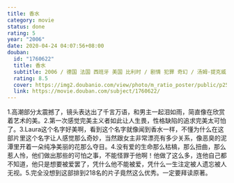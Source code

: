 ```yaml
---
title: 香水
category: movie
status: done
rating: 5
year: "2006"
date: 2020-04-24 04:07:56+08:00
douban:
  id: "1760622"
  title: 香水
  subtitle: 2006 / 德国 法国 西班牙 美国 比利时 / 剧情 犯罪 奇幻 / 汤姆·提克威 / 本·卫肖 艾伦·瑞克曼
  rating: 8.5
  cover: https://img2.doubanio.com/view/photo/m_ratio_poster/public/p2571500223.jpg
  link: https://movie.douban.com/subject/1760622/
---
```


1.高潮部分太震撼了，镜头表达出了千言万语，和男主一起泪如雨，简直像在欣赏着艺术的美。2.第一次感觉完美主义者如此让人生畏，性格缺陷的追求完美太可怕了。3.Laura这个名字好美啊，看到这个名字就像闻到香水一样，不懂为什么在这部片里这个名字让人感觉那么奇妙，当然跟女主非常漂亮有多少关系，像恶臭的泥潭里开着一朵纯净美丽的花那么夺目。4.没有爱的生命那么枯槁，那么扭曲，那么惹人怜，他们做出那些的可怕之事，不能怪罪于他啊！他做了这么多，连他自己都不知道，他只是想要被爱罢了，凭什么他不能被爱，凭什么一生注定被人遗忘被人无视。5.完全没想到这部排到218名的片子竟然这么优秀。一定要拜读原著。
